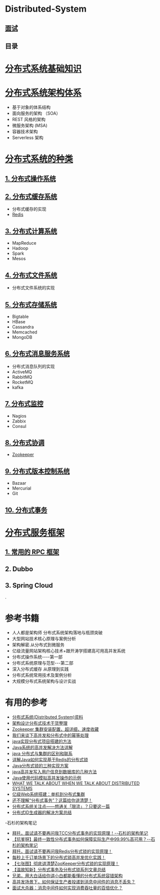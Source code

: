 # Distributed-System

[面试](https://github.com/stevenli91748/Distributed-System/tree/master/Interview)
---

目录
-----

# [分布式系统基础知识](https://github.com/stevenli91748/Distributed-System/tree/master/Fundametal%20knowledge)

 

# [分布式系统架构体系](https://github.com/stevenli91748/Distributed-System/tree/master/Architecture)

 *  基于对象的体系结构
 *  面向服务的架构 （SOA）
 *  REST 风格的架构
 *  微服务架构 (MSA)
 *  容器技术架构
 *  Serverless 架构


#  [分布式系统的种类](https://github.com/stevenli91748/Distributed-System/blob/master/type%20of%20system/README.md)

## [1.  分布式操作系统](https://github.com/stevenli91748/Distributed-System/blob/master/type%20of%20system/Distributed%20operation%20system/README.md)

## [2.  分布式缓存系统](https://github.com/stevenli91748/Distributed-System/blob/master/type%20of%20system/distribute%20cache/README.md)
 *  分布式缓存的实现
 *  [Redis](https://github.com/stevenli91748/Database/blob/master/Redis/README.md)

## [3.  分布式计算系统](https://github.com/stevenli91748/Distributed-System/blob/master/type%20of%20system/distribute%20computing%20system/README.md)
 *  MapReduce
 *  Hadoop
 *  Spark
 *  Mesos
 
## [4.  分布式文件系统](https://github.com/stevenli91748/Distributed-System/blob/master/type%20of%20system/Distribute%20file%20system/README.md)
 *  分布式文件系统的实现

## [5.  分布式存储系统](https://github.com/stevenli91748/Distributed-System/blob/master/type%20of%20system/Distribute%20storage%20system/README.md)
 *   Bigtable
 *   HBase
 *   Cassandra
 *   Memcached
 *   MongoDB
 
## [6.  分布式消息服务系统](https://github.com/stevenli91748/Message-Server-System/blob/master/README.md)
 *   分布式消息队列的实现
 *   ActiveMQ
 *   RabbitMQ
 *   RocketMQ
 *   kafka

## [7.  分布式监控](https://github.com/stevenli91748/Distributed-System/blob/master/type%20of%20system/Distribute%20moniter%20system/README.md)
 *   Nagios
 *   Zabbix
 *   Consul
 
## [8. 分布式协调 ](https://github.com/stevenli91748/Distributed-System/blob/master/type%20of%20system/Distributed%20coordination/README.md)
 *   [Zookeeper](https://github.com/stevenli91748/Distributed-System/blob/master/type%20of%20system/Distributed%20coordination/Zookeeper.md)
 
## [9.  分布式版本控制系统](https://github.com/stevenli91748/Distributed-System/blob/master/type%20of%20system/Distribute%20version%20control/README.md)
 *   Bazaar
 *   Mercurial
 *   Git
 
## [10. 分布式事务](https://github.com/stevenli91748/Distributed-System/blob/master/type%20of%20system/Distributed%20transaction/README.md)

#  [分布式服务框架](https://github.com/stevenli91748/Distributed-System/tree/master/Service%20framework)

## [1.  常用的 RPC 框架](https://github.com/stevenli91748/Distributed-System/blob/master/Service%20framework/RPC.md)

##  2. Dubbo

##  3.  Spring Cloud
. 




# 参考书籍

 * 人人都是架构师  分布式系统架构落地与瓶颈突破
 * 大型网站技术核心原理与案例分析
 * 架构解密.从分布式到微服务
 * 亿级流量网站架构核心技术+跟开涛学搭建高可用高并发系统
 * 分布式操作系统----第一部
 * 分布式系统原理与范型---第二部
 * 深入分布式缓存 从原理到实践
 * 分布式系统常用技术及案例分析
 * 大规模分布式系统架构与设计实战
 
 # 有用的参考
 * [分布式系统(Distributed System)资料](https://www.bbsmax.com/A/obzbk3LMJE/)
 * [架构设计分布式技术干货整理](https://mp.weixin.qq.com/s/Wd73-YkbiKFVtuc0Ripn0Q)
 * [Zookeeper 集群安装配置，超详细，速度收藏](https://mp.weixin.qq.com/s/5APHlfBgNIwrIUPaPjw6qQ)
 * [我们来谈下高并发和分布式中的幂等处理](https://juejin.im/post/5c05f233e51d4524860fc51a)
 * [java实现分布式项目搭建的方法](https://www.jb51.net/article/138615.htm)
 * [Java系统的高并发解决方法详解](https://www.jb51.net/article/124145.htm)
 * [java 分布式与集群的区别和联系](https://www.jb51.net/article/105828.htm)
 * [详解Java如何实现基于Redis的分布式锁](https://www.jb51.net/article/91484.htm)
 * [Java分布式锁的三种实现方案](https://www.jb51.net/article/103617.htm)
 * [java高并发写入用户信息到数据库的几种方法](https://www.jb51.net/article/107279.htm)
 * [Java使用代码模拟高并发操作的示例](https://www.jb51.net/article/139429.htm)
 * [WHAT WE TALK ABOUT WHEN WE TALK ABOUT DISTRIBUTED SYSTEMS](http://alvaro-videla.com/2015/12/learning-about-distributed-systems.html)
 * [亿级Web系统搭建：单机到分布式集群](https://blog.csdn.net/u013256816/article/details/48707505)
 * [还不理解“分布式事务”？这篇给你讲清楚！](https://cloud.tencent.com/info/7aee761848382a55d59b6619849abf64.html)
 * [分布式系统关注点——想通关「限流」？只要这一篇](https://cloud.tencent.com/info/03caa5eae776645a87cb6304d33c5ba2.html)
 * [分布式ID生成器的解决方案总结](https://mp.weixin.qq.com/s/cTocuZg6Vm3G1EaPtu544w)
 
 -石杉的架构笔记

* [拜托，面试请不要再问我TCC分布式事务的实现原理！--石杉的架构笔记](https://mp.weixin.qq.com/s/mIW1_K5fAoa2OlSLdXSHpQ)
* [【坑爹呀】最终一致性分布式事务如何保障实际生产中99.99%高可用？--石杉的架构笔记](https://mp.weixin.qq.com/s/yRDUQtVPz5eqCx961xL6nw)
* [拜托，面试请不要再问我Redis分布式锁的实现原理！](https://mp.weixin.qq.com/s/y_Uw3P2Ll7wvk_j5Fdlusw)
* [每秒上千订单场景下的分布式锁高并发优化实践！](https://mp.weixin.qq.com/s/RLeujAj5rwZGNYMD0uLbrg)
* [【七张图】彻底讲清楚ZooKeeper分布式锁的实现原理！](https://mp.weixin.qq.com/s/jn4LkPKlWJhfUwIKkp3KpQ)
* [【温故知新】分布式事务及分布式锁系列文章总结](https://mp.weixin.qq.com/s/DltfG12wVttIyDUayeaL_A)
* [兄弟，用大白话给你讲小白都能看懂的分布式系统容错架构](https://mp.weixin.qq.com/s/DKf63ZDJQKoEiOmGqn3NxQ)
* [高并发场景下，如何保证生产者投递到消息中间件的消息不丢失？](https://mp.weixin.qq.com/s/r2_o5wa6Gn94NY4ViRnjpA)
* [面试大杀器：消息中间件如何实现消费吞吐量的百倍优化？](https://mp.weixin.qq.com/s/vZ4KVC2eGmssnQUyIKgzfw)







